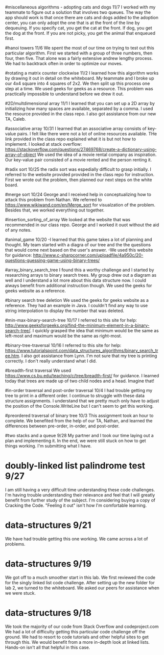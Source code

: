 
#miscellaneous algorithms - adopting cats and dogs 11/7
I worked with my teammate to figure out a solution that involves two queues. The way the app should work is that once there are cats and dogs added to the adoption center, you can only adopt the one that is at the 
front of the line by dequeuing. If you specify cat, you get the cat at the front. If dog, you get the dog at the front. If you are not picky, you get the animal that enqueued first.

#hanoi towers 11/6
We spent the most of our time on trying to test out this particular algorithm. First we started with a group of three numbers, then four, then five. That alone was a fairly extensive andrew lengthy process. We had to backtrack often in order to optimize our moves. 

#rotating a matrix counter clockwise 11/2
I learned how this algorithm works by drawing it out in detail on the whiteboard. My teammate and I broke up our 4x4 square into 4 squares of 2x2. We then split up this process one step at a time.
We used geeks for geeks as a resource. This problem was practically impossible to understand before we drew it out. 

#2D/multdimensional array 11/1
I learned that you can set up a 2D array by initializing how many spaces are available, separated by a comma.
I used the resource provided in the class repo. I also got assistance from our new TA, Caleb.

#associative array 10/31
I learned that an associative array consists of key-value pairs.
I felt like there were not a lot of online resources available. THe link provided in the class repo explained what it is but not how to implement.
I looked at stack overflow: https://stackoverflow.com/questions/27469768/create-a-dictionary-using-array-of-object
We used the idea of a movie rental company as inspiration. Our key-value pair consisted of a movie rented and the person renting it.

#radix sort 10/25
the radix sort was espedially difficult to grasp initially. I referred to the website provided provided in the class repo for instruction. First we wrote out the problem, then 
planned our next steps on the white board.

#merge sort 10/24
George and I received help in conceptualizing how to attack this problem from Nathan. We referred to https://www.wikiwand.com/en/Merge_sort for visualzation of the 
problem. Besides that, we worked everything out together.

#insertion_sorting_of_array
We looked at the website that was recommended in our class repo.
George and I worked it ouot without the aid of any notes.

#animal_game 10/20
-I learned that this game takes a lot of planning and thought. My team started with a diagra of our tree and the the questions that would come next based on the user's answer.
-We used this website for guidance: http://www.c-sharpcorner.com/uploadfile/4a950c/20-questions-guessing-game-using-binary-trees/

#array_binary_search_tree
I found this a worthy challenge and I started by researching arrays to binary search trees. My group drew out a diagram
as well and I understand a lot more about this data structure now. I could always benefit from additional instruction though.
We used the geeks for geeks website as a reference.

#binary search tree deletion
We used the geeks for geeks website as a reference. They had an example in Java. 
I couldn't find any way to use string interpolation to display the number that was deleted.

#min-max-binary-search-tree 10/17
I referred to this site for help: http://www.geeksforgeeks.org/find-the-minimum-element-in-a-binary-search-tree/. I quickly grasped the idea that minimum would be the same as left-most and maximum would be the same as right-most.

#binary-tree-traversal 10/16
I referred to this site for help: https://www.tutorialspoint.com/data_structures_algorithms/binary_search_tree.htm. I also got assistance from Lynn. I'm not sure that my tree is printing correctly. I don't really understand what I did.

#breadth-first traversal
We used https://www.cs.bu.edu/teaching/c/tree/breadth-first/ for guidance. I learned today that trees are made up of two child nodes and a head. Imagine that!

#in-order traversal and post-order traversal 10/4
I had trouble getting my tree to print in a different order. I continue to struggle with these data structure assignments. I understand that we pretty much only have to adjust the position of
the Console.WriteLine but I can't seem to get this working.

#preordered traversal of binary tree 10/3
This assignment took an hour to complete. We benefited from the help of our TA, Nathan, and learned the differences between pre-order, in-order, and post-order.

#two stacks and a queue 9/28
My partner and I took our time laying out a plan and implementing it. In the end, we were still stuck on how to get things working. I'm submitting what I have.

# doubly-linked list palindrome test 9/27
I am still having a very difficult time understanding these code challenges. I'm having trouble understanding their relevance and feel that I will greatly benefit from further study of 
the subject. I'm considering buying a copy of Cracking the Code. "Feeling it out" isn't how I'm comfortable learning.

# data-structures 9/21
We have had trouble getting this one working. We came across a lot of problems.

# data-structures 9/19
We got off to a much smoother start in this lab.
We first reviewed the code for the singly linked list code challenge.
After setting up the new folder for lab 2, we turned to the whiteboard.
We asked our peers for assistance when we were stuck.

# data-structures 9/18
We took the majority of our code from Stack Overflow and codeproject.com
We had a lot of difficulty getting this particular code challenge off the ground.
We had to resort to code tutorials and other helpful sites to get through this.
We would benefit from a more in-depth look at linked lists. Hands-on isn't all that helpful in this case.
